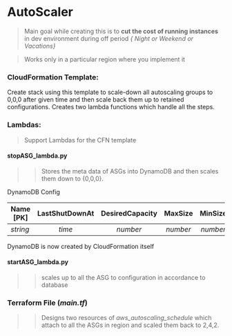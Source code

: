 # AutoScaler
> Main goal while creating this is to **cut the cost of running instances** in dev environment during off period *{ Night or Weekend or Vacations}*

>Works only in a particular region where you implement it

### CloudFormation Template: 

Create stack using this template to scale-down all autoscaling groups to 0,0,0 after given time and then scale back them up to retained configurations. Creates two lambda functions which handle all the steps.

### Lambdas:
> Support Lambdas for the CFN template

#### stopASG_lambda.py
>> Stores the meta data of ASGs into DynamoDB and then scales them down to {0,0,0}.

DynamoDB Config

|Name [PK] | LastShutDownAt | DesiredCapacity | MaxSize | MinSize| Type |
| --- | :---: | :---: | :---: | :---: | :---: |
|*string* | *time* | *number* | *number* | *number*|  *string*|

DynamoDB is now created by CloudFormation itself

#### startASG_lambda.py 
>> scales up to all the ASG to configuration in accordance to database


### Terraform File (*main.tf*)
>> Designs two resources of *aws_autoscaling_schedule* which attach to all the ASGs in region and scaled them back to 2,4,2.
